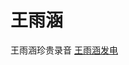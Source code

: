 # 王雨涵
王雨涵珍贵录音
[王雨涵发电](https://github.com/user-attachments/assets/2c2e1c8e-147c-4e82-9e59-e2478c90ea1a)
